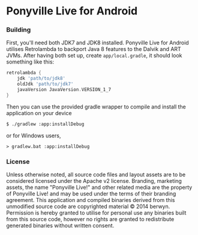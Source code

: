 Ponyville Live for Android
==========================

### Building

First, you'll need both JDK7 and JDK8 installed. Ponyville Live for Android utilises Retrolambda to backport
Java 8 features to the Dalvik and ART JVMs. After having both set up, create `app/local.gradle`, it should
look something like this:

```groovy
retrolambda {
    jdk 'path/to/jdk8'
    oldJdk 'path/to/jdk7'
    javaVersion JavaVersion.VERSION_1_7
}
```

Then you can use the provided gradle wrapper to compile and install the application on your device

```bash
$ ./gradlew :app:installDebug
```

or for Windows users,

```batch
> gradlew.bat :app:installDebug
```

### License

Unless otherwise noted, all source code files and layout assets are to be considered licensed under
the Apache v2 license. Branding, marketing assets, the name "Ponyville Live!" and other related media
are the property of Ponyville Live! and may be used under the terms of their branding agreement. This
application and compiled binaries derived from this unmodified source code are copyrighted material
© 2014 berwyn. Permission is hereby granted to utilise for personal use any binaries built from this
source code, however no rights are granted to redistribute generated binaries without written consent.